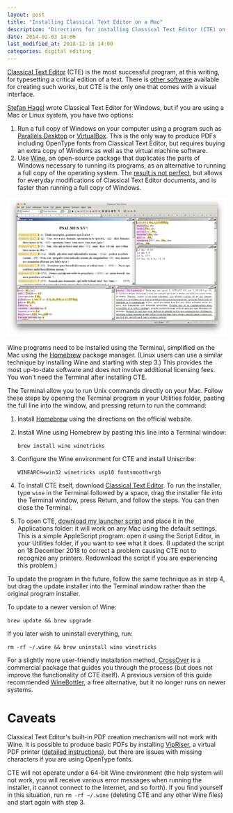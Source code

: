 ```yaml
---
layout: post
title: "Installing Classical Text Editor on a Mac"
description: "Directions for installing Classical Text Editor (CTE) on macOS using Wine."
date: 2014-02-03 14:06
last_modified_at: 2018-12-18 14:00
categories: digital editing
---
```


[Classical Text Editor](http://cte.oeaw.ac.at) (CTE) is the most successful program, at this writing, for typesetting a critical edition of a text. There is [other software](/critical-edition-software) available for creating such works, but CTE is the only one that comes with a visual interface.

[Stefan Hagel](https://homepage.univie.ac.at/Stefan.Hagel/) wrote Classical Text Editor for Windows, but if you are using a Mac or Linux system, you have two options:

1. Run a full copy of Windows on your computer using a program such as [Parallels Desktop](https://www.parallels.com/) or [VirtualBox](https://www.virtualbox.org). This is the only way to produce PDFs including OpenType fonts from Classical Text Editor, but requires buying an extra copy of Windows as well as the virtual machine software.
2. Use [Wine](http://www.winehq.org), an open-source package that duplicates the parts of Windows necessary to running its programs, as an alternative to running a full copy of the operating system. The [result is not perfect](https://appdb.winehq.org/objectManager.php?sClass=application&iId=15806), but allows for everyday modifications of Classical Text Editor documents, and is faster than running a full copy of Windows.

![Classical Text Editor running under Wine](/images/cte-mac-main-window.png)

Wine programs need to be installed using the Terminal, simplified on the Mac using the [Homebrew](https://brew.sh) package manager. (Linux users can use a similar technique by installing Wine and starting with step 3.) This provides the most up-to-date software and does not involve additional licensing fees. You won't need the Terminal after installing CTE.

The Terminal allow you to run Unix commands directly on your Mac. Follow these steps by opening the Terminal program in your Utilities folder, pasting the full line into the window, and pressing return to run the command:

1. Install [Homebrew](https://brew.sh) using the directions on the official website.

2. Install Wine using Homebrew by pasting this line into a Terminal window:

    ```shell
    brew install wine winetricks
    ```

3. Configure the Wine environment for CTE and install Uniscribe:

    ```shell
    WINEARCH=win32 winetricks usp10 fontsmooth=rgb
    ```

4. To install CTE itself, download [Classical Text Editor](http://cte.oeaw.ac.at). To run the installer, type `wine` in the Terminal followed by a space, drag the installer file into the Terminal window, press Return, and follow the steps. You can then close the Terminal.

5. To open CTE, [download my launcher script](/assets/cte-shortcut.zip) and place it in the Applications folder: it will work on any Mac using the default settings. This is a simple AppleScript program: open it using the Script Editor, in your Utilities folder, if you want to see what it does. (I updated the script on 18 December 2018 to correct a problem causing CTE not to recognize any printers. Redownload the script if you are experiencing this problem.)

To update the program in the future, follow the same technique as in step 4, but drag the update installer into the Terminal window rather than the original program installer.

To update to a newer version of Wine:

```shell
brew update && brew upgrade
```

If you later wish to uninstall everything, run:

```shell
rm -rf ~/.wine && brew uninstall wine winetricks
```

For a slightly more user-friendly installation method, [CrossOver](https://www.codeweavers.com) is a commercial package that guides you through the process (but does not improve the functionality of CTE itself). A previous version of this guide recommended [WineBottler](http://winebottler.kronenberg.org), a free alternative, but it no longer runs on newer systems.

# Caveats

Classical Text Editor's built-in PDF creation mechanism will not work with Wine. It is possible to produce basic PDFs by installing [VipRiser](https://onflapp.wordpress.com/vipriser/), a virtual PDF printer ([detailed instructions](http://macvalley.blogspot.ca/2017/01/installiing-vipriser-pdf-printer-that.html)), but there are issues with missing characters if you are using OpenType fonts.

CTE will not operate under a 64-bit Wine environment (the help system will not work, you will receive various error messages when running the installer, it cannot connect to the Internet, and so forth). If you find yourself in this situation, run `rm -rf ~/.wine` (deleting CTE and any other Wine files) and start again with step 3.
